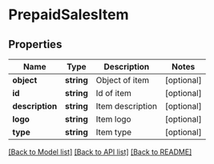 # PrepaidSalesItem

## Properties
Name | Type | Description | Notes
------------ | ------------- | ------------- | -------------
**object** | **string** | Object of item | [optional] 
**id** | **string** | Id of item | [optional] 
**description** | **string** | Item description | [optional] 
**logo** | **string** | Item logo | [optional] 
**type** | **string** | Item type | [optional] 

[[Back to Model list]](../README.md#documentation-for-models) [[Back to API list]](../README.md#documentation-for-api-endpoints) [[Back to README]](../README.md)


